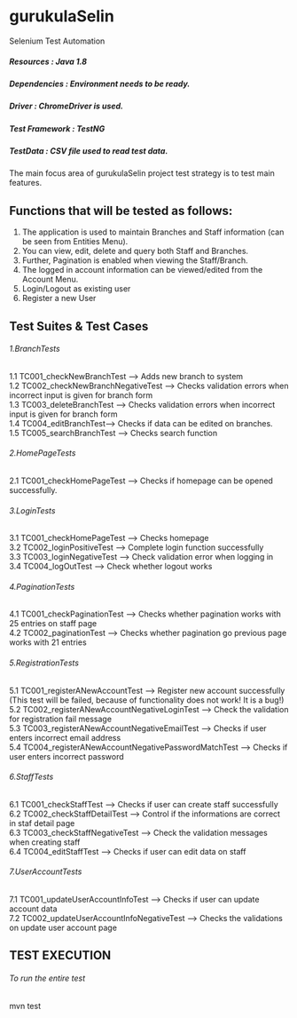 # gurukulaSelin
Selenium Test Automation

##### Resources	: Java 1.8</br>
##### Dependencies :	Environment needs to be ready.</br>
##### Driver : ChromeDriver is used.</br>
##### Test Framework : TestNG</br>
##### TestData : CSV file used to read test data.</br>

The  main focus area of gurukulaSelin project test strategy is to test main features.</br>

## Functions that will be tested as follows:

1. The application is used to maintain Branches and Staff information (can be seen from Entities Menu). 
2. You can view, edit, delete and query both Staff and Branches. 
3. Further, Pagination is enabled when viewing the Staff/Branch. 
4. The logged in account information can be viewed/edited from the Account Menu. 
5. Login/Logout as existing user
6. Register a new User

## Test Suites & Test Cases

###### 1.BranchTests</br>
1.1 TC001_checkNewBranchTest --> Adds new branch to system</br>
1.2 TC002_checkNewBranchNegativeTest --> Checks validation errors when incorrect input is given for branch form</br>
1.3 TC003_deleteBranchTest --> Checks validation errors when incorrect input is given for branch form</br>
1.4 TC004_editBranchTest--> Checks if data can be edited on branches.</br>
1.5 TC005_searchBranchTest --> Checks search function </br>
###### 2.HomePageTests</br>
2.1 TC001_checkHomePageTest --> Checks if homepage can be opened successfully.</br>
###### 3.LoginTests</br>
3.1  TC001_checkHomePageTest --> Checks homepage</br>
3.2  TC002_loginPositiveTest --> Complete login function successfully</br>
3.3  TC003_loginNegativeTest --> Check validation error when logging in</br>
3.4  TC004_logOutTest --> Check whether logout works</br>
###### 4.PaginationTests</br>
4.1  TC001_checkPaginationTest --> Checks whether pagination works with 25 entries on staff page</br>
4.2  TC002_paginationTest --> Checks whether pagination go previous page works with 21 entries</br>
###### 5.RegistrationTests</br>
5.1  TC001_registerANewAccountTest --> Register new account successfully (This test will be failed, because of functionality does not work! It is a bug!)</br>
5.2  TC002_registerANewAccountNegativeLoginTest --> Check the validation for registration fail message</br>
5.3  TC003_registerANewAccountNegativeEmailTest --> Checks if user enters incorrect email address</br>
5.4  TC004_registerANewAccountNegativePasswordMatchTest --> Checks if user enters incorrect password</br>
###### 6.StaffTests</br>
6.1  TC001_checkStaffTest --> Checks if user can create staff successfully</br>
6.2  TC002_checkStaffDetailTest --> Control if the informations are correct in staf detail page</br>
6.3  TC003_checkStaffNegativeTest --> Check the validation messages when creating staff</br>
6.4  TC004_editStaffTest --> Checks if user can edit data on staff</br>
###### 7.UserAccountTests</br>
7.1  TC001_updateUserAccountInfoTest --> Checks if user can update account data</br>
7.2  TC002_updateUserAccountInfoNegativeTest --> Checks the validations on update user account page</br>

## TEST EXECUTION

###### To run the entire test</br>
mvn test
